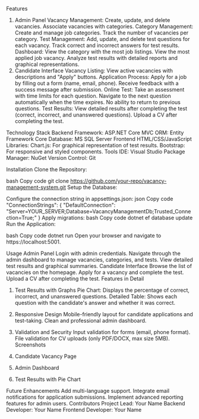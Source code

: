 Features
1. Admin Panel
Vacancy Management:
Create, update, and delete vacancies.
Associate vacancies with categories.
Category Management:
Create and manage job categories.
Track the number of vacancies per category.
Test Management:
Add, update, and delete test questions for each vacancy.
Track correct and incorrect answers for test results.
Dashboard:
View the category with the most job listings.
View the most applied job vacancy.
Analyze test results with detailed reports and graphical representations.
2. Candidate Interface
Vacancy Listing:
View active vacancies with descriptions and "Apply" buttons.
Application Process:
Apply for a job by filling out a form (name, email, phone).
Receive feedback with a success message after submission.
Online Test:
Take an assessment with time limits for each question.
Navigate to the next question automatically when the time expires.
No ability to return to previous questions.
Test Results:
View detailed results after completing the test (correct, incorrect, and unanswered questions).
Upload a CV after completing the test.


Technology Stack
Backend
Framework: ASP.NET Core MVC
ORM: Entity Framework Core
Database: MS SQL Server
Frontend
HTML/CSS/JavaScript
Libraries:
Chart.js: For graphical representation of test results.
Bootstrap: For responsive and styled components.
Tools
IDE: Visual Studio
Package Manager: NuGet
Version Control: Git



Installation
Clone the Repository:

bash
Copy code
git clone https://github.com/your-repo/vacancy-management-system.git
Setup the Database:

Configure the connection string in appsettings.json:
json
Copy code
"ConnectionStrings": {
  "DefaultConnection": "Server=YOUR_SERVER;Database=VacancyManagementDb;Trusted_Connection=True;"
}
Apply migrations:
bash
Copy code
dotnet ef database update
Run the Application:

bash
Copy code
dotnet run
Open your browser and navigate to https://localhost:5001.

Usage
Admin Panel
Login with admin credentials.
Navigate through the admin dashboard to manage vacancies, categories, and tests.
View detailed test results and graphical summaries.
Candidate Interface
Browse the list of vacancies on the homepage.
Apply for a vacancy and complete the test.
Upload a CV after completing the test.
Features in Detail
1. Test Results with Graphs
Pie Chart: Displays the percentage of correct, incorrect, and unanswered questions.
Detailed Table: Shows each question with the candidate's answer and whether it was correct.
2. Responsive Design
Mobile-friendly layout for candidate applications and test-taking.
Clean and professional admin dashboard.
3. Validation and Security
Input validation for forms (email, phone format).
File validation for CV uploads (only PDF/DOCX, max size 5MB).
Screenshots
1. Candidate Vacancy Page

2. Admin Dashboard

3. Test Results with Pie Chart

Future Enhancements
Add multi-language support.
Integrate email notifications for application submissions.
Implement advanced reporting features for admin users.
Contributors
Project Lead: Your Name
Backend Developer: Your Name
Frontend Developer: Your Name
